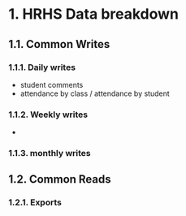 # 1. HRHS Data breakdown

## 1.1. Common Writes

### 1.1.1. Daily writes

- student comments
- attendance by class / attendance by student

### 1.1.2. Weekly writes

- 

### 1.1.3. monthly writes

## 1.2. Common Reads

### 1.2.1. Exports

